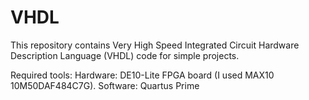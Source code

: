 # VHDL
This repository contains Very High Speed Integrated Circuit Hardware Description Language (VHDL) code for simple projects.

Required tools:
Hardware: DE10-Lite FPGA board (I used MAX10 10M50DAF484C7G).
Software: Quartus Prime

